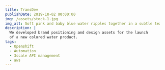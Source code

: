 ```yaml
---
title: TransDev
publishDate: 2019-10-02 00:00:00
img: /assets/stock-1.jpg
img_alt: Soft pink and baby blue water ripples together in a subtle texture.
description: |
  We developed brand positioning and design assets for the launch
  of a new colored water product.
tags:
  - Openshift
  - Automation
  - 3scale API management
  - aws
---
```

